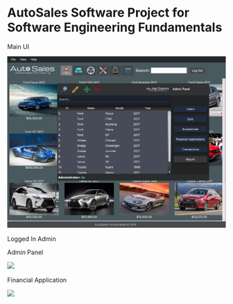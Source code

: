 <h1>AutoSales Software Project for Software Engineering Fundamentals</h1>

<p>Main UI</p>
<img src="pictures/adminpanel.png"/>

<p>Logged In Admin</p
<img src=“pictures/loggedin.png”/>

<p>Admin Panel</p>
<img src=“pictures/adminpanel.png”/>

<p>Financial Application</p>
<img src=“pictures/finapp.png”/>
